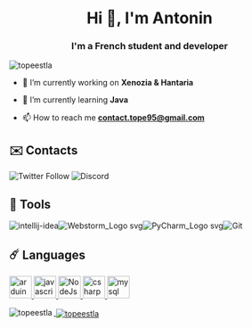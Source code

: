 <h1 align="center">Hi 👋, I'm Antonin</h1>
<h3 align="center">I'm a French student and developer</h3>

<p align="left"> <img src="https://komarev.com/ghpvc/?username=topeestla&label=Profile%20views&color=0e75b6&style=flat" alt="topeestla" /> </p>

- 🔭 I’m currently working on **Xenozia & Hantaria**

- 🌱 I’m currently learning **Java**

- 📫 How to reach me **contact.tope95@gmail.com**

## ✉️ Contacts
<p align="left">
<img alt="Twitter Follow" src="https://img.shields.io/twitter/follow/TopeEstPasLa?color=%231DA1F2&logo=twitter&style=for-the-badge">  <img alt="Discord" src="https://img.shields.io/badge/DISCORD-TopeEstLa%230001-%237289DA?style=for-the-badge&logo=discord">
  
 ## 🧵 Tools

![intellij-idea](https://user-images.githubusercontent.com/49725253/89103936-dcadc980-d415-11ea-83b7-b7d61050c2d6.png)![Webstorm_Logo svg](https://zupimages.net/up/21/06/egpl.png)![PyCharm_Logo svg](https://user-images.githubusercontent.com/49725253/89103933-dc153300-d415-11ea-8edd-77f114799102.png)![Git](https://www.vectorlogo.zone/logos/git-scm/git-scm-icon.svg)

## ☄️ Languages
<p align="left"> <a href="https://www.arduino.cc/" target="_blank"> <img src="https://cdn.worldvectorlogo.com/logos/arduino-1.svg" alt="arduino" width="40" height="40"/><a href="https://developer.mozilla.org/en-US/docs/Web/JavaScript" target="_blank"> <img src="https://zupimages.net/up/21/06/bami.png" alt="javascript" width="40" height="40"/><a href="https://nodejs.org/en/about/" target="_blank"> <img src="https://zupimages.net/up/21/06/79rz.png" alt="NodeJs" width="40" height="40"/><a href="https://docs.microsoft.com/fr-fr/dotnet/csharp/" target="_blank"> <img src="https://zupimages.net/up/21/06/2m7b.png" alt="csharp" width="40" height="40"/><a href="https://www.mysql.com/fr/" target="_blank"> <img src="https://zupimages.net/up/21/06/d138.png" alt="mysql" width="40" height="40"/></p>

<p><img align="left" src="https://github-readme-stats.vercel.app/api/top-langs/?username=TopeEstLa&theme=blue-green" alt="topeestla" /></p>

<p>&nbsp;<img align="center" src="https://github-readme-stats.vercel.app/api?username=TopeEstLa&theme=blue-green" alt="topeestla" /></p>
